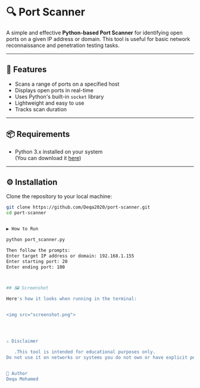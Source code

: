 
# 🔍 Port Scanner

A simple and effective **Python-based Port Scanner** for identifying open ports on a given IP address or domain. This tool is useful for basic network reconnaissance and penetration testing tasks.

---

## 🧰 Features

- Scans a range of ports on a specified host
- Displays open ports in real-time
- Uses Python's built-in `socket` library
- Lightweight and easy to use
- Tracks scan duration

---

## 📦 Requirements

- Python 3.x installed on your system  
(You can download it [here](https://www.python.org/downloads/))

---

## ⚙️ Installation

Clone the repository to your local machine:

```bash
git clone https://github.com/Deqa2020/port-scanner.git
cd port-scanner


▶️ How to Run

python port_scanner.py

Then follow the prompts:
Enter target IP address or domain: 192.168.1.155
Enter starting port: 20
Enter ending port: 100



## 🖼️ Screenshot

Here's how it looks when running in the terminal:


<img src="screenshot.png">




⚠️ Disclaimer

   .This tool is intended for educational purposes only.
Do not use it on networks or systems you do not own or have explicit permission to scan.


👤 Author
Deqa Mohamed
















